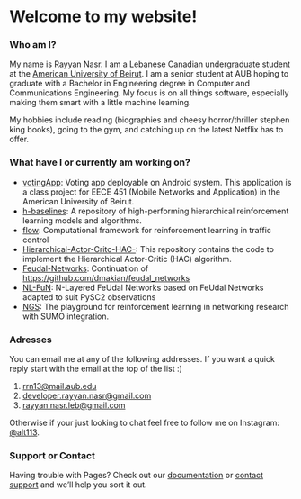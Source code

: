 # Welcome to my website!

### Who am I?

My name is Rayyan Nasr. I am a Lebanese Canadian undergraduate student at the [American University of Beirut](https://aub.edu.lb). I am a senior student at AUB hoping to graduate with a Bachelor in Engineering degree in Computer and Communications Engineering. My focus is on all things software, especially making them smart with a little machine learning.

My hobbies include reading (biographies and cheesy horror/thriller stephen king books), going to the gym, and catching up on the latest Netflix has to offer.

### What have I or currently am working on?

* [votingApp](https://github.com/alt113/votingApp.git): Voting app deployable on Android system. This application is a class project for EECE 451 (Mobile Networks and Application) in the American University of Beirut.
* [h-baselines](https://github.com/alt113/h-baselines.git): A repository of high-performing hierarchical reinforcement learning models and algorithms.
* [flow](https://github.com/flow-project/flow.git): Computational framework for reinforcement learning in traffic control
* [Hierarchical-Actor-Critc-HAC-](https://github.com/alt113/Hierarchical-Actor-Critc-HAC-.git): This repository contains the code to implement the Hierarchical Actor-Critic (HAC) algorithm.
* [Feudal-Networks](https://github.com/alt113/Feudal-Networks.git): Continuation of https://github.com/dmakian/feudal_networks
* [NL-FuN](https://github.com/alt113/NL-FuN.git): N-Layered FeUdal Networks based on FeUdal Networks adapted to suit PySC2 observations
* [NGS](https://github.com/traffic-control-fyp-aub/ns3-gym.git): The playground for reinforcement learning in networking research with SUMO integration.

### Adresses

You can email me at any of the following addresses. If you want a quick reply start with the email at the top of the list :)

1. rrn13@mail.aub.edu
2. developer.rayyan.nasr@gmail.com
3. rayyan.nasr.leb@gmail.com

Otherwise if your just looking to chat feel free to follow me on Instagram: [@alt113](https://www.instagram.com/alt113/).

### Support or Contact

Having trouble with Pages? Check out our [documentation](https://help.github.com/categories/github-pages-basics/) or [contact support](https://github.com/contact) and we’ll help you sort it out.
